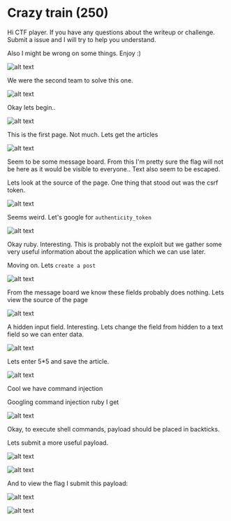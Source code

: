 # Crazy train (250)

Hi CTF player. If you have any questions about the writeup or challenge. Submit a issue and I will try to help you understand.

Also I might be wrong on some things. Enjoy :)

![alt text](1.png "Chall")

We were the second team to solve this one.

![alt text](2.png "Chall")

Okay lets begin..

![alt text](3.png "Chall")

This is the first page. Not much. Lets get the articles

![alt text](4.png "Chall")

Seem to be some message board. From this I'm pretty sure the flag will not be here as it would be visible to everyone.. Text also seem to be escaped.

Lets look at the source of the page. One thing that stood out was the csrf token.

![alt text](5.png "Chall")

Seems weird. Let's google for `authenticity_token`

![alt text](csrf.png "Chall")

Okay ruby. Interesting. This is probably not the exploit but we gather some very useful information about the application which we can use later.

Moving on. Lets `create a post`

![alt text](6.png "Chall")

From the message board we know these fields probably does nothing. Lets view the source of the page

![alt text](7.png "Chall")

A hidden input field. Interesting. Lets change the field from hidden to a text field so we can enter data.

![alt text](8.png "Chall")

Lets enter 5*5 and save the article.

![alt text](9.png "Chall")

Cool we have command injection

Googling command injection ruby I get

![alt text](12.png "Chall")

Okay, to execute shell commands, payload should be placed in backticks.

Lets submit a more useful payload.

![alt text](11.png "Chall")

![alt text](10.png "Chall")

And to view the flag I submit this payload:

![alt text](13.png "Chall")

![alt text](14.png "Chall")
